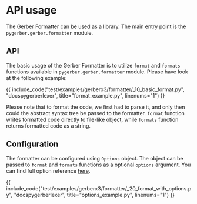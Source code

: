 # API usage

The Gerber Formatter can be used as a library. The main entry point is the
`pygerber.gerber.formatter` module.

## API

The basic usage of the Gerber Formatter is to utilize `format` and `formats` functions
available in `pygerber.gerber.formatter` module. Please have look at the following
example:

{{ include_code("test/examples/gerberx3/formatter/_10_basic_format.py", "docspygerberlexer", title="format_example.py", linenums="1") }}

Please note that to format the code, we first had to parse it, and only then could the
abstract syntax tree be passed to the formatter. `format` function writes formatted code
directly to file-like object, while `formats` function returns formatted code as a
string.

## Configuration

The formatter can be configured using `Options` object. The object can be passed to
`format` and `formats` functions as a optional `options` argument. You can find full
option reference [here](../../reference/pygerber/gerber/formatter/options.md).

{{ include_code("test/examples/gerberx3/formatter/_20_format_with_options.py", "docspygerberlexer", title="options_example.py", linenums="1") }}

